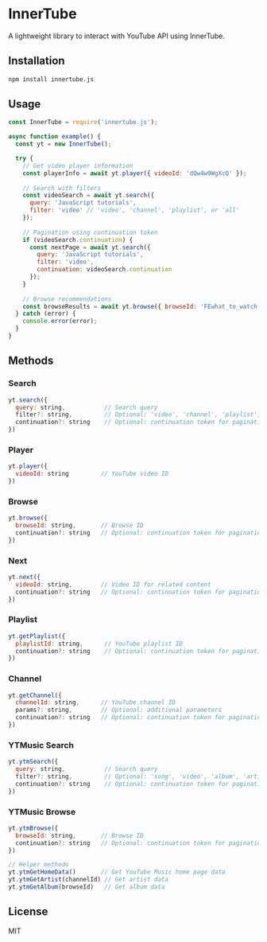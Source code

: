 # InnerTube

A lightweight library to interact with YouTube API using InnerTube.

## Installation

```bash
npm install innertube.js
```

## Usage

```javascript
const InnerTube = require('innertube.js');

async function example() {
  const yt = new InnerTube();

  try {
    // Get video player information
    const playerInfo = await yt.player({ videoId: 'dQw4w9WgXcQ' });
    
    // Search with filters
    const videoSearch = await yt.search({ 
      query: 'JavaScript tutorials',
      filter: 'video' // 'video', 'channel', 'playlist', or 'all'
    });
    
    // Pagination using continuation token
    if (videoSearch.continuation) {
      const nextPage = await yt.search({
        query: 'JavaScript tutorials',
        filter: 'video',
        continuation: videoSearch.continuation
      });
    }
    
    // Browse recommendations
    const browseResults = await yt.browse({ browseId: 'FEwhat_to_watch' });
  } catch (error) {
    console.error(error);
  }
}
```

## Methods

### Search
```javascript
yt.search({
  query: string,           // Search query
  filter?: string,         // Optional: 'video', 'channel', 'playlist', 'all'
  continuation?: string    // Optional: continuation token for pagination
})
```

### Player
```javascript
yt.player({
  videoId: string         // YouTube video ID
})
```

### Browse
```javascript
yt.browse({
  browseId: string,       // Browse ID
  continuation?: string   // Optional: continuation token for pagination
})
```

### Next
```javascript
yt.next({
  videoId: string,        // Video ID for related content
  continuation?: string   // Optional: continuation token for pagination
})
```

### Playlist
```javascript
yt.getPlaylist({
  playlistId: string,      // YouTube playlist ID
  continuation?: string    // Optional: continuation token for pagination
})
```

### Channel
```javascript
yt.getChannel({
  channelId: string,      // YouTube channel ID
  params?: string,        // Optional: additional parameters
  continuation?: string   // Optional: continuation token for pagination
})
```

### YTMusic Search
```javascript
yt.ytmSearch({
  query: string,           // Search query
  filter?: string,         // Optional: 'song', 'video', 'album', 'artist', 'playlist', 'all'
  continuation?: string    // Optional: continuation token for pagination
})
```

### YTMusic Browse
```javascript
yt.ytmBrowse({
  browseId: string,       // Browse ID
  continuation?: string   // Optional: continuation token for pagination
})

// Helper methods
yt.ytmGetHomeData()       // Get YouTube Music home page data
yt.ytmGetArtist(channelId) // Get artist data
yt.ytmGetAlbum(browseId)   // Get album data
```

## License

MIT